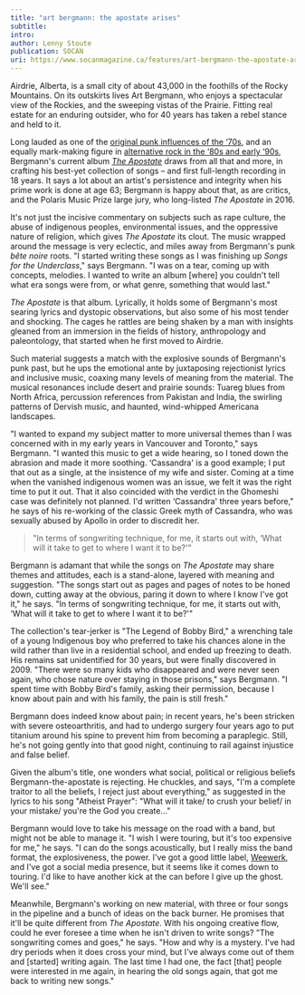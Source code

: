 ```yaml
---
title: "art bergmann: the apostate arises"
subtitle:
intro:
author: Lenny Stoute
publication: SOCAN
uri: https://www.socanmagazine.ca/features/art-bergmann-the-apostate-arises/
---
```

Airdrie, Alberta, is a small city of about 43,000 in the foothills of the Rocky Mountains. On its outskirts lives Art Bergmann, who enjoys a spectacular view of the Rockies, and the sweeping vistas of the Prairie. Fitting real estate for an enduring outsider, who for 40 years has taken a rebel stance and held to it.

Long lauded as one of the [original punk influences of the ‘70s](https://www.youtube.com/watch?v=7KNUnLaRekg), and an equally mark-making figure in [alternative rock in the ‘80s and early ‘90s](https://www.youtube.com/watch?v=i5U7hKy0WV4), Bergmann's current album *[The Apostate](https://itunes.apple.com/ca/album/the-apostate/id1088126642?app=itunes&ign-mpt=uo%3D4)* draws from all that and more, in crafting his best-yet collection of songs – and first full-length recording in 18 years. It says a lot about an artist's persistence and integrity when his prime work is done at age 63; Bergmann is happy about that, as are critics, and the Polaris Music Prize large jury, who long-listed *The Apostate* in 2016.
<!--more-->
It's not just the incisive commentary on subjects such as rape culture, the abuse of indigenous peoples, environmental issues, and the oppressive nature of religion, which gives *The Apostate* its clout. The music wrapped around the message is very eclectic, and miles away from Bergmann's punk *bête noire* roots. "I started writing these songs as I was finishing up *Songs for the Underclass*," says Bergmann. "I was on a tear, coming up with concepts, melodies. I wanted to write an album \[where\] you couldn't tell what era songs were from, or what genre, something that would last."

*The Apostate* is that album. Lyrically, it holds some of Bergmann's most searing lyrics and dystopic observations, but also some of his most tender and shocking. The cages he rattles are being shaken by a man with insights gleaned from an immersion in the fields of history, anthropology and paleontology, that started when he first moved to Airdrie.

Such material suggests a match with the explosive sounds of Bergmann's punk past, but he ups the emotional ante by juxtaposing rejectionist lyrics and inclusive music, coaxing many levels of meaning from the material. The musical resonances include desert and prairie sounds: Tuareg blues from North Africa, percussion references from Pakistan and India, the swirling patterns of Dervish music, and haunted, wind-whipped Americana landscapes.

"I wanted to expand my subject matter to more universal themes than I was concerned with in my early years in Vancouver and Toronto," says Bergmann. "I wanted this music to get a wide hearing, so I toned down the abrasion and made it more soothing. ‘Cassandra' is a good example; I put that out as a single, at the insistence of my wife and sister. Coming at a time when the vanished indigenous women was an issue, we felt it was the right time to put it out. That it also coincided with the verdict in the Ghomeshi case was definitely not planned. I'd written ‘Cassandra' three years before," he says of his re-working of the classic Greek myth of Cassandra, who was sexually abused by Apollo in order to discredit her.

>"In terms of songwriting technique, for me, it starts out with, ‘What will it take to get to where I want it to be?'"

Bergmann is adamant that while the songs on *The Apostate* may share themes and attitudes, each is a stand-alone, layered with meaning and suggestion. "The songs start out as pages and pages of notes to be honed down, cutting away at the obvious, paring it down to where I know I've got it," he says. "In terms of songwriting technique, for me, it starts out with, ‘What will it take to get to where I want it to be?'"

The collection's tear-jerker is "The Legend of Bobby Bird," a wrenching tale of a young Indigenous boy who preferred to take his chances alone in the wild rather than live in a residential school, and ended up freezing to death. His remains sat unidentified for 30 years, but were finally discovered in 2009. "There were so many kids who disappeared and were never seen again, who chose nature over staying in those prisons," says Bergmann. "I spent time with Bobby Bird's family, asking their permission, because I know about pain and with his family, the pain is still fresh."

Bergmann does indeed know about pain; in recent years, he's been stricken with severe osteoarthritis, and had to undergo surgery four years ago to put titanium around his spine to prevent him from becoming a paraplegic. Still, he's not going gently into that good night, continuing to rail against injustice and false belief.

Given the album's title, one wonders what social, political or religious beliefs Bergmann-the-apostate is rejecting. He chuckles, and says, "I'm a complete traitor to all the beliefs, I reject just about everything," as suggested in the lyrics to his song "Atheist Prayer": "What will it take/ to crush your belief/ in your mistake/ you're the God you create…"

Bergmann would love to take his message on the road with a band, but might not be able to manage it. "I wish I were touring, but it's too expensive for me," he says. "I can do the songs acoustically, but I really miss the band format, the explosiveness, the power. I've got a good little label, [Weewerk](http://www.weewerk.com/index.php?page=http%3A//www.weewerk.com/about.php), and I've got a social media presence, but it seems like it comes down to touring. I'd like to have another kick at the can before I give up the ghost. We'll see."

Meanwhile, Bergmann's working on new material, with three or four songs in the pipeline and a bunch of ideas on the back burner. He promises that it'll be quite different from *The Apostate*. With his ongoing creative flow, could he ever foresee a time when he isn't driven to write songs? "The songwriting comes and goes," he says. "How and why is a mystery. I've had dry periods when it does cross your mind, but I've always come out of them and \[started\] writing again. The last time I had one, the fact \[that\] people were interested in me again, in hearing the old songs again, that got me back to writing new songs."
